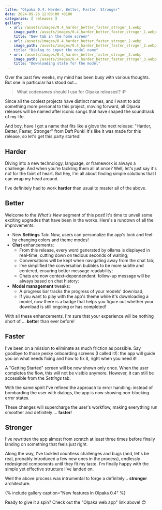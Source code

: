 ```yaml
---
title: "Olpaka 0.4: Harder, Better, Faster, Stronger"
date: 2024-05-26 12:00:00 +0100
categories: [ releases ]
gallery:
  - url: /assets/images/0.4_harder_better_faster_stroger_1.webp
    image_path: /assets/images/0.4_harder_better_faster_stroger_1.webp
    title: "New tab in the home screen"
  - url: /assets/images/0.4_harder_better_faster_stroger_2.webp
    image_path: /assets/images/0.4_harder_better_faster_stroger_2.webp
    title: "Dialog to input the model name"
  - url: /assets/images/0.4_harder_better_faster_stroger_3.webp
    image_path: /assets/images/0.4_harder_better_faster_stroger_3.webp
    title: "Downloading state for the model"
---
```

Over the past few weeks, my mind has been busy with various thoughts.
But one in particular has stood out...

> What codenames should I use for Olpaka releases!? :P

Since all the coolest projects have distinct names, and I want to
add something more personal to this project, moving forward, all Olpaka
releases will be named after iconic songs that have shaped the soundtrack of
my life.

And boy, have I got a name that fits like a glove the next release: "Harder,
Better, Faster, Stronger" from Daft Punk! It's like it was made for this release,
so let's get this party started!

## Harder
Diving into a new technology, language, or framework is always a challenge.
And when you're tackling them all at once? Well, let's just say it's not for
the faint of heart. But hey, I'm all about finding simple solutions that I
can wrap my head around.

I've definitely had to work **harder** than usual to master all of the
above.

## Better
Welcome to the *What's New* segment of this post! It's time to unveil some
exciting upgrades that have been in the works. Here's a rundown of all the
improvements:

- New **Settings** Tab: Now, users can personalize the app's look and feel by
  changing colors and theme modes!
- **Chat** enhancements:
  - From this release, every word generated by ollama is
    displayed in real-time, cutting down on tedious seconds of waiting;
  - Conversations will be kept when navigating away from the chat tab;
  - I've simplified the conversation bubbles to be more subtle and centered,
    ensuring better message readability;
  - Chats are now context-dependendent: follow-up message will be always
    based on chat history;
- **Model management** tweaks:
  - A progress bar tracks the progress of your models' download;
  - If you want to play with the app's theme while it's downloading a
    model, now there is a badge that helps you figure out whether your
    download is still ongoing or has completed!

With all these enhancements, I'm sure that your experience will be nothing
short of ... **better** than ever before!

## Faster
I've been on a mission to eliminate as much friction as possible. Say goodbye
to those pesky onboarding screens (I called it!): the app will guide you on
what needs fixing and how to fix it, right when you need it!

A "Getting Started" screen will be now shown only once. When the user
completes the flow, this will not be visible anymore. However, it can still
be accessible from the *Settings* tab.

With the same spirit I've refined the approach to error handling: instead of
bombarding the user with dialogs, the app is now showing non-blocking error
states.

These changes will supercharge the user's workflow, making everything run
smoother and definitely ... **faster**!

## Stronger
I've rewritten the app almost from scratch at least three times before finally
landing on something that feels just right.

Along the way, I've tackled countless challenges and bugs (and, let's be real,
probably introduced a few new ones in the process), endlessly redesigned
components until they fit my taste. I'm finally happy with the simple yet
effective structure I've landed on.

Well the above process was intrumental to forge a definitely... **stronger**
architecture.

{% include gallery caption="New features in Olpaka 0.4" %}

Ready to give it a spin? Check out the "Olpaka web app" link above! 😊